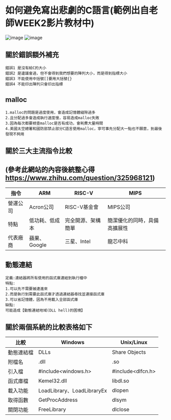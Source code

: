 # 如何避免寫出悲劇的C語言(範例出自老師WEEK2影片教材中)

![image](https://user-images.githubusercontent.com/81726807/173249886-a7d2ce19-bb3f-419c-b087-45fe0862bd14.png)
![image](https://user-images.githubusercontent.com/81726807/173250217-b162f8b9-568f-4265-91d8-054ca3eaad29.png)

## 關於錯誤額外補充
```
錯誤1 是沒有給C的大小
錯誤2 是邊議會過，但不會得到我們想要的陣列大小，而是得到指標大小
錯誤3 不能使用中括號[]要用大括號{}
錯誤4 不能印出陣列只會印出指標
```
## malloc
```
1.malloc的問題是過度使用，會造成記憶體縫隙過多
2.且分配過多會造成執行速度慢，容易造成malloc失敗
3.因為每次都要檢查malloc是否有成功，會耗費大量時間
4.美國太空總署和國防部禁止部分C語言使用malloc，寧可事先分配大一點也不願意，到最後發現不夠用
```
## 關於三大主流指令比較 
## (參考此網站的內容後統整心得 https://www.zhihu.com/question/325968121)
指令|ARM|RISC-V|MIPS    
-----------------------------|-----------------------------|-----------------|-------
營運公司|Acron公司 |RISC-V基金會|MIPS公司
特點|低功耗、低成本|完全開源、架構簡單|簡潔優化的同時，具備高擴展性
代表廠商|蘋果、Google|三星、Intel|龍芯中科


## 動態連結
```
定義:連結器將所有使用的函式庫連結到執行檔中
特點:
1.可以先不需要被連進來
2.而是執行到需要此函式庫才透過連結器尋找並連接函式庫
3.可以省記憶體，因為不用載入全部函式庫
缺點:
可能造成【動態連結地域(DLL hell)的困境】
```
## 關於兩個系統的比較表格如下
比較|Windows                  |Unix/Linux    
-----------------------------|-----------------------------|---------
動態連結檔|DLLs | Share Objects
附檔名|.dll| .so
引入檔|#include<windows.h>|#include<dlfcn.h>
函式庫檔|Kemel32.dll|libdl.so
載入功能|LoadLibrary、LoadLibraryEx|dlopen
取得函數|GetProcAddress|dlsym
關閉功能|FreeLibrary|dlclose

